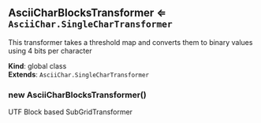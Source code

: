<a name="AsciiCharBlocksTransformer"></a>

## AsciiCharBlocksTransformer ⇐ <code>AsciiChar.SingleCharTransformer</code>
This transformer takes a threshold map and converts them to binary values using 4 bits per character

**Kind**: global class  
**Extends**: <code>AsciiChar.SingleCharTransformer</code>  
<a name="new_AsciiCharBlocksTransformer_new"></a>

### new AsciiCharBlocksTransformer()
UTF Block based SubGridTransformer

